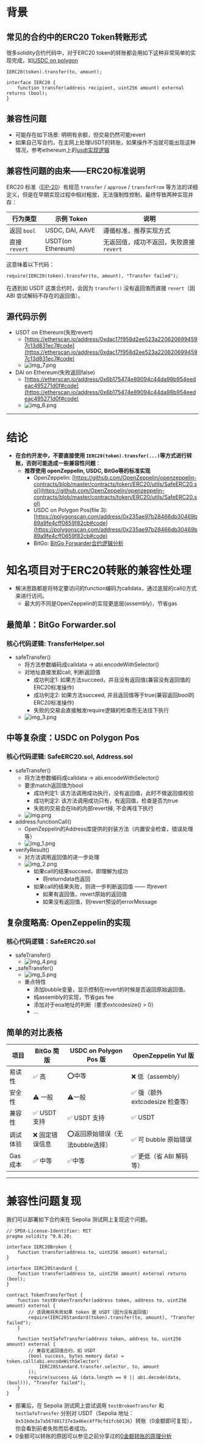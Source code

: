 # 背景
## 常见的合约中的ERC20 Token转账形式

很多solidity合约代码中，对于ERC20 token的转账都会用如下这种非常简单的实现完成，如[USDC on polygon](https://polygonscan.com/address/0x3c499c542cef5e3811e1192ce70d8cc03d5c3359)

```solidity
IERC20(token).transfer(to, amount);

interface IERC20 {
    function transfer(address recipient, uint256 amount) external returns (bool);
}
```

## 兼容性问题
- 可能存在如下场景: 明明有余额，但交易仍然可能revert
- 如果自己写合约，在主网上处理USDT的转账，如果操作不当就可能出现这种情况，参考ethereum上的[usdt实现逻辑]([https://etherscan.io/address/0xdAC17F958D2ee523a2206206994597C13D831ec7)

## 兼容性问题的由来——ERC20标准说明

ERC20 标准（[EIP-20](https://eips.ethereum.org/EIPS/eip-20)）有规范 `transfer` / `approve` / `transferFrom` 等方法的详细定义，但是在早期实现过程中相对粗放，无法强制性控制，最终导致两种实现并存：

| 行为类型        | 示例 Token          | 说明                       |
|-------------|-------------------|--------------------------|
| 返回 `bool`   | USDC, DAI, AAVE   | 遵循标准，推荐实现方式              |
| 直接 `revert` | USDT(on Ethereum) | 无返回值，成功不返回，失败直接 `revert` |

这意味着以下代码：

```solidity
require(IERC20(token).transfer(to, amount), "Transfer failed");
```

在遇到如 USDT 这类合约时，会因为 `transfer()` 没有返回值而直接 `revert`（因 ABI 尝试解码不存在的返回值）。

## 源代码示例
- USDT on Ethereum(失败revert)
  - [https://etherscan.io/address/0xdac17f958d2ee523a2206206994597c13d831ec7#code](https://etherscan.io/address/0xdac17f958d2ee523a2206206994597c13d831ec7#code)
  - ![img_7.png](img_7.png)
- DAI on Ethereum(失败返回false)
  - [https://etherscan.io/address/0x6b175474e89094c44da98b954eedeac495271d0f#code](https://etherscan.io/address/0x6b175474e89094c44da98b954eedeac495271d0f#code)
  - ![img_6.png](img_6.png)
---
# 结论
- **在合约开发中，不要直接使用 `IERC20(token).transfer(...)`等方式进行转账，否则可能造成一些兼容性问题**：
  - **推荐使用 openZeppelin, USDC, BitGo等的标准实现**
    - OpenZeppelin: [https://github.com/OpenZeppelin/openzeppelin-contracts/blob/master/contracts/token/ERC20/utils/SafeERC20.sol](https://github.com/OpenZeppelin/openzeppelin-contracts/blob/master/contracts/token/ERC20/utils/SafeERC20.sol)
    - USDC on Polygon Pos(file 3): [https://polygonscan.com/address/0x235ae97b28466db30469b89a9fe4cff0659f82cb#code](https://polygonscan.com/address/0x235ae97b28466db30469b89a9fe4cff0659f82cb#code)
    - BitGo: [BitGo Forwarder合约逻辑分析](https://github.com/TangCYxy/Shares/blob/main/250512%20%E5%A4%9A%E9%93%BE%E6%94%B6%E6%AC%BEforwarder%E5%90%88%E7%BA%A6%E5%88%86%E6%9E%90%E5%92%8C%E4%BF%AE%E6%94%B9/250421%20(bitGo)Forwarder.sol)



# 知名项目对于ERC20转账的兼容性处理
- 解决思路都是将特定要访问的function编码为calldata，通过底层的call()方式来进行访问。
  - 最大的不同是OpenZeppelin的实现更底层(assembly)，节省gas 

## 最简单：BitGo Forwarder.sol
### 核心代码逻辑: TransferHelper.sol
- safeTransfer()
  - 将方法参数编码成calldata -> abi.encodeWithSelector()
  - 对地址直接发起call, 判断返回值
    - 成功判定1: 如果方法succeed，并且没有返回值(兼容没有返回值的ERC20标准操作)
    - 成功判定2: 如果方法succeed, 并且返回值等于true(兼容返回bool的ERC20标准操作)
    - 失败的交易会直接触发require逻辑的检查而无法往下执行
  - ![img_3.png](img_3.png)

## 中等复杂度：USDC on Polygon Pos
### 核心代码逻辑: SafeERC20.sol, Address.sol
- safeTransfer()
  - 将方法参数编码成calldata -> abi.encodeWithSelector()
  - 要求match返回值为bool
    - 成功判定1: 该方法调用成功执行，没有返回值，此时不做返回值校验
    - 成功判定2: 该方法调用成功只有，有返回值，检查是否为true
    - 失败的交易会在lib的内部revert掉, 不会再往下执行
  - ![img.png](img.png)
- address.functionCall()
  - OpenZeppelin的Address库提供的封装方法（内置安全检查，错误处理等）
  - ![img_1.png](img_1.png)
- verifyResult() 
  - 对方法调用返回值的进一步处理
  - ![img_2.png](img_2.png)
    - 如果call的结果succeed，即理解为成功
      - 将returndata也返回
    - 如果call的结果失败，则进一步判断返回值 —— 均revert
      - 如果有返回值，revert原始的返回值
      - 如果没有返回值，则revert预设的errorMessage
## 复杂度略高: OpenZeppelin的实现
### 核心代码逻辑：SafeERC20.sol
- safeTransfer()
  - ![img_4.png](img_4.png)
- _safeTransfer()
  - ![img_5.png](img_5.png)
  - 重点特性
    - 添加bubble变量，显示控制在revert的时候是否返回原始返回值。
    - 纯assembly的实现，节省gas fee
    - 添加对于eoa地址的判断（要求extcodesize() > 0）
    - ...

## 简单的对比表格
| 项目     | BitGo 简版  | USDC on Polygon Pos 版 | OpenZeppelin Yul 版     |
|--------|-----------|-----------------------|------------------------|
| 易读性    | ✅ 高       | ⭕️中等                  | ❌ 低（assembly）          |
| 安全性    | ⚠️ 一般     | ⚠️一般                  | ✅ 强（额外extcodesize 检查等） |
| 兼容性    | ✅ USDT 支持 | ✅ USDT 支持             | ✅ USDT                 |
| 调试体验   | ❌ 固定错误信息  | ⭕️返回原始错误（无法bubble选择）  | ✅ 可 bubble 原始错误        |
| Gas 成本 | ✅ 中等      | ✅中等                   | ✅ 更低（省 ABI 解码等）        |

---

# 兼容性问题复现

我们可以部署如下合约来在 Sepolia 测试网上复现这个问题。

```solidity
// SPDX-License-Identifier: MIT
pragma solidity ^0.8.20;

interface IERC20Broken {
    function transfer(address to, uint256 amount) external;
}

interface IERC20Standard {
    function transfer(address to, uint256 amount) external returns (bool);
}

contract TokenTransferTest {
    function testBrokenTransfer(address token, address to, uint256 amount) external {
        // 该调用将失败如果 token 是 USDT（因为没有返回值）
        require(IERC20Standard(token).transfer(to, amount), "Transfer failed");
    }

    function testSafeTransfer(address token, address to, uint256 amount) external {
        // 兼容无返回值合约，如 USDT
        (bool success, bytes memory data) = token.call(abi.encodeWithSelector(
            IERC20Standard.transfer.selector, to, amount
        ));
        require(success && (data.length == 0 || abi.decode(data, (bool))), "Transfer failed");
    }
}
```

- 部署后，在 Sepolia 测试网上尝试调用 `testBrokenTransfer` 和 `testSafeTransfer` 分别对 USDT（Sepolia 地址：`0x516de3a7a567d81737e3a46ec4ff9cfd1fcb0136`）转账（0金额即可复现），你会看到前者失败而后者成功。
- 0金额可以转账的原因可以参见之前分享过的[0金额转账的原理分析](https://www.bilibili.com/video/BV1GD75z4EPL/?share_source=copy_web&vd_source=ddf35a2beeb153b9285efc6e3973cf05)
